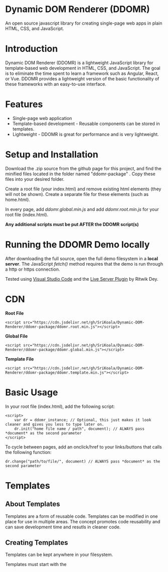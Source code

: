# Dynamic DOM Renderer (DDOMR)
 An open source javascript library for creating single-page web apps in plain HTML, CSS, and JavaScript.

# Introduction
 Dynamic DOM Renderer (DDOMR) is a lightweight JavaScript library for template-based web development in HTML, CSS, and JavaScript. The goal is to eliminate the time spent to learn a framework such as Angular, React, or Vue. DDOMR provides a lightweight version of the basic functionality of these frameworks with an easy-to-use interface. 

# Features
 * Single-page web application
 * Template-based development - Reusable components can be stored in templates.
 * Lightweight - DDOMR is great for performance and is very lightweight.

# Setup and Installation
 Download the .zip source from the github page for this project, and find the minified files located in the folder named "ddomr-package" . Copy these files into your desired folder.

 Create a root file (your index.html) and remove existing html elements (they will not be shown). Create a separate file for these elements (such as home.html). 

 In every page, add *ddomr.global.min.js* and add *ddomr.root.min.js* for your root file (index.html).

 **Any additional scripts must be put AFTER the DDOMR script(s)**
 
# Running the DDOMR Demo locally
 After downloading the full source, open the full demo filesystem in a **local server**. The JavaScript *fetch()* method requires that the demo is run through a http or https connection. 

 Tested using [Visual Studio Code](https://code.visualstudio.com/) and the [Live Server Plugin](https://marketplace.visualstudio.com/items?itemName=ritwickdey.LiveServer) by Ritwik Dey. 

 # CDN

**Root File**

    <script src="https://cdn.jsdelivr.net/gh/SriKoala/Dynamic-DOM-Renderer/ddomr-package/ddomr.root.min.js"></script>

**Global File**

    <script src="https://cdn.jsdelivr.net/gh/SriKoala/Dynamic-DOM-Renderer/ddomr-package/ddomr.global.min.js"></script>

**Template File**

    <script src="https://cdn.jsdelivr.net/gh/SriKoala/Dynamic-DOM-Renderer/ddomr-package/ddomr.template.min.js"></script>

# Basic Usage

 In your root file (index.html), add the following script:

    <script>
        var dr = ddomr_instance; // Optional, this just makes it look cleaner and gives you less to type later on. 
        dr.init("home file name / path", document); // ALWAYS pass *document* as the second parameter 
    </script>

 To cycle between pages, add an onclick/href to your links/buttons that calls the following function: 

    dr.change("path/to/file/", document) // ALWAYS pass *document* as the second parameter

# Templates 

## About Templates
 Templates are a form of reusable code. Templates can be modified in one place for use in multiple areas. The concept promotes code reusability and can save development time and resutls in cleaner code. 

## Creating Templates
 Templates can be kept anywhere in your filesystem. 
 
 Templates must start with the <template> element and must have the *ddomr.template.min.js* script at the end of the file. 

 Example code: 

    <template>
        <footer>
            <h3>This is a component rendered from a template. See the project source at <a href="https://github.com/SriKoala/Dynamic-DOM-Renderer">https://github.com/SriKoala/Dynamic-DOM-Renderer</a></h3>
        </footer>
    </template>

    <script src="../../path/to/ddomr.template.min.js"></script>

## Using Templates
 Using templates in your HTML code is done with the <ddomr-template> element. The *template-src=* controls the path to the template resource file. Templates can be used in any part of the HTML, but they work best when used in the HTML body. 

 Example: 

    <ddomr-template template-src="./templates/footer.template.html"></ddomr-template>
    
# Javascript in DDOMR

All JavaScript must be included after *ddomr.global.min.js*. JavaScript that should be executed by DDOMR must have the *ddomr-script* classname. 

Do not include any other JS files in the root file. 

**Example Script (will be executed by DDOMR): **

    <script src="myscript.js" class="ddomr-script"></script>
    
**Example Script (will NOT be executed by DDOMR): **

    <script src="myscript.js"></script>

Example of navigation to *mypage.html*

    <a href="javascript:dr.change('mypage.html', document)">Click Me</a>



# Feedbump / Additional Info

This project was created by Sri from the Feedbump Team. You can find Feedbump at https://feedbump.app.


